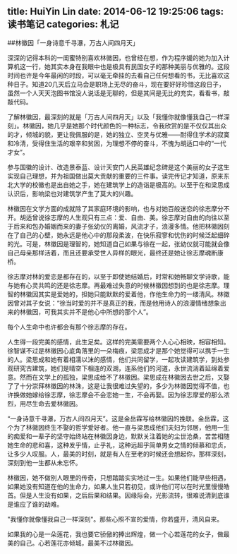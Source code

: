 title: HuiYin Lin
date: 2014-06-12 19:25:06
tags: 读书笔记
categories: 札记
---
##林徽因「一身诗意千寻瀑，万古人间四月天」

深深的记得本科的一闺蜜特别喜欢林徽因，也曾经在想，作为程序媛的她为加入计算机这一行，她其实本身在我眼中也是极具有民国女子的那种美丽与优雅的。这段时间也许是今年最闲的时段，可以毫无牵挂的去看自己任何想看的书，无比喜欢这种日子。知道20几天后立马会是职场上无尽的奋斗，现在要好好珍惜这段日子，虽然一个人天天泡图书馆没人说话是无聊的，但是其间是无比的充实，看看书，敲敲代码。

了解林徽因，最深刻的就是「万古人间四月天」以及「我懂你就像懂我自己一样深刻」。林徽因，她几乎是她那个时代颜色的一种标志，令我欣赏的是不仅仅其出众的才，倾城的貌，更让我佩服的是，她的独立、空灵与优雅——耐得住学术的寂寞和冷清，受得住生活的艰辛和贫困，为理想不停的奋斗，不愧为胡适口中的“一代才女”。<!--more-->

参与国徽的设计、改造景泰蓝、设计天安门人民英雄纪念碑是这个美丽的女子这生实现自己理想，并为祖国做出莫大贡献的重要的三件事。读完传记才知道，原来东北大学的校徽也是出自她之手，她在建筑学上的造诣是极高的。以至于在和梁思成认识后，影响梁也对建筑学产生了莫大的兴趣。

林徽因在文学方面的成就除了其家庭环境的影响，也与对她百般迷恋的徐志摩分不开。胡适曾说徐志摩的人生观只有三点：爱、自由、美。徐志摩对自由的向往以至于后来和包办婚姻而来的妻子张幼仪的离婚，风流才子，浪漫多情。他把林徽因刻在了自己的心壁，她永远是他心中的那段柔波，在快乐寂寥和忧伤的时候泛起细碎的光。可是，林徽因是理智的，她知道自己如果与徐在一起，张幼仪就可能就会像自己母亲那样活着，而且还要承受世人异样的眼光，最终还是她让徐志摩魂断康桥。

徐志摩对林的爱恋是都存在的，以至于即使她结婚后，时常和她畅聊文学诗歌，能与她有心灵共鸣的还是徐志摩。再最难过失意的时候林徽因想到的也是徐志摩。理智的林徽因其实是爱她的，担她只能默默的爱着他，作他生命力的一缕清风。林徽因曾对其子女说：“徐当时爱的并不是真正的我，而是他用诗人的浪漫情绪想象出来的林徽因，可我其实并不是他心中所想的那个人”。

每个人生命中也许都会有那个徐志摩的存在。

人生得一段完美的感情，此生足矣。这样的完美需要两个人心心相映，相容相知。徐智谋不过是林徽因心底角落里的一朵梅痕，梁思成才是那个她觉得可以携手一生的人。梁思成和她有着相濡以沫的感情，他们共同留学，一起攻读建筑学，到处参观研究古建筑，她们是晴空下相连的双湖，连系他们的河道，永世流淌着延绵着爱意。然而在文学上的孤独，梁思成给不了林徽因。梁思成在林徽因去世之后，又娶了了十分崇拜林徽因的林洙，这是让我很难过失望的，多少为林徽因觉得不值，也许换做她嫁给徐志摩，徐志摩会不会恋她一生，不会再娶。因为徐志摩爱的那么浓烈，用尽生命去爱林徽因。

“一身诗意千寻瀑，万古人间四月天”。这是金岳霖写给林徽因的挽联。金岳霖，这个为了林徽因终生不娶的哲学爱好者。他一直与梁思成他们夫妇为邻居，他用一生的痴爱和一辈子的坚守始终站在林徽因身边，默默关注着她的尘世沧桑，苦苦相随她生命的悲和喜，这种发乎情，止乎礼，这种远超乎简单男女之情的倾慕和忠贞，让多少人叹服。人，最美的时刻，就是有人在至老的时候还会想起你，那样深刻，深刻到他一生都从未忘怀。

林徽因，她不做别人眼里的传奇，只想踏踏实实地过一生。如果他们能早些相遇，如果她没有知道在他的生命力，如果人生只若初见，或许他们可以在时光里慢慢皓首。但是人生没有如果，之后后果和结果。因缘际会，光影流转，很难说清到底谁是谁应了谁的劫难。

"我懂你就像懂我自己一样深刻"。那些心照不宣的爱情，你若盛开，清风自来。

如果我的心是一朵莲花，我也要它骄傲的捧出辉煌，做一个心若莲花的女子，做最美的自己。心若莲花亦倾城，最美不过林徽因。


